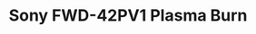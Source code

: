 ---
inv_num: 2008-057
add_credit:
url: 2008-057-sony-fwd-42pv1-plasma-burn
title: Sony FWD-42PV1 Plasma Burn
year: '2008'
display_year: '2008'
medium: Sony FWD-42PV1 Monitor and DVD player
dims: 26 x 41 x 12 inches
pitch:
ps:
live_url:
youtube:
related_code:
subheading:
download:
commission:
related:
layout: things-i-made
---